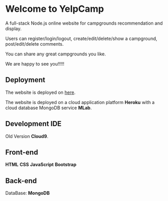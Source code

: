
# Welcome to YelpCamp
A full-stack Node.js online website for campgrounds recommendation and display. 

Users can register/login/logout, create/edit/delete/show a campground, post/edit/delete comments.

You can share any great campgrounds you like. 

We are happy to see you!!!!!

## Deployment
The website is deployed on [here](https://boiling-lowlands-77762.herokuapp.com).

The website is deployed on a cloud application platform **Heroku** with a cloud database MongoDB service **MLab**.

## Development IDE
Old Version **Cloud9**. 

## Front-end
**HTML**
**CSS**
**JavaScript**
**Bootstrap**

## Back-end
DataBase: **MongoDB**

